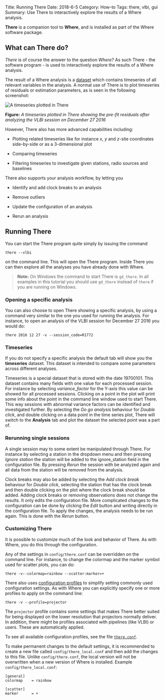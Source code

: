 Title: Running There
Date: 2018-6-5
Category: How-to
Tags: there, vlbi, gui
Summary: Use There to interactively explore the results of a Where analysis.


**There** is a companion tool to **Where**, and is installed as part of the
Where software package.

## What can There do?

_There_ is of course the answer to the question _Where?_ As such There - the
software program - is used to interactively explore the results of a Where
analysis.

The result of a Where analysis is a
[dataset]({filename}20180604_about.md#dataset) which contains timeseries of all
relevant variables in the analysis. A normal use of There is to plot timeseries
of residuals or estimation parameters, as is seen in the following screenshot:

![A timeseries plotted in There]({static}images/there_residuals.png)

**Figure:** _A timeseries plotted in There showing the pre-fit residuals after
  analyzing the VLBI session on December 27 2016_

However, There also has more advanced capabilities including:

+ Plotting related timeseries like for instance _x_, _y_ and _z_-site coordinates
  side-by-side or as a 3-dimensional plot

+ Comparing timeseries

+ Filtering timeseries to investigate given stations, radio sources and baselines

There also supports your analysis workflow, by letting you

+ Identify and add clock breaks to an analysis

+ Remove outliers

+ Update the configuration of an analysis

+ Rerun an analysis


## Running There

You can start the There program quite simply by issuing the command

    there --vlbi

on the command line. This will open the There program. Inside There you can then
explore all the analyses you have already done with Where.

> **Note:** On Windows the command to start There is `gd_there`. In all examples
> in this tutorial you should use `gd_there` instead of `there` if you are
> running on Windows.


### Opening a specific analysis

You can also choose to open There showing a specific analysis, by using a
command very similar to the one you used for running the analysis. For instance,
to open an analysis of the VLBI session for December 27 2016 you would do:


    there 2016 12 27 -v --session_code=R1772


### Timeseries

If you do not specify a specific analysis the default tab will show you the **timeseries** 
dataset. This dataset is intended to compare some parameters across different analyses.

Timeseries is a special dataset that is stored with the date 19700101. This
dataset contains many fields with one value for each processed session. For
instance by selecting *variance_factor* for the Y-axis this value can be showed
for all processed sessions. Clicking on a point in the plot will print some info
about the point in the command line window used to start There. This way
sessions with abnormal variance factors can be identified and investigated
further. By selecting the *Go go analysis* behaviour for *Double click*, and double clicking on a 
data point in the time series plot, There will switch to the **Analysis** tab and plot the dataset
the selected point was a part of.


### Rerunning single sessions

A single session may to some extent be manipulated through There. For instance
by selecting a station in the dropdown menu and then pressing *Ignore station*
the station will be added to the ignore_station field in the configuration
file. By pressing *Rerun* the session with be analyzed again and all data from
the station will be removed from the analysis.

Clock breaks may also be added by selecting the *Add clock break* behaviour for
*Double click*, selecting the station that has the clock break and then double
clicking on the plot where the clock break should be added. Adding clock breaks or removing observations
does not change the results. It only edits the configuration file. More complicated changes to the configuration
can be done by clicking the *Edit* button and writing directly in the configuration file. To apply the changes,
the analysis needs to be run again. This is done with the *Rerun* button.

### Customizing There

It is possible to customize much of the look and behavior of There. As with
Where, you do this through the configuration.

Any of the settings in `config/there.conf` can be overridden on the command line. For instance, to
change the colormap and the marker symbol used for scatter plots, you can do:

    there -v--colormap=rainbow --scatter:marker=+

There also uses
[configuration profiles]({filename}20180604_about.md#configuration-profile) to
simplify setting commonly used configuration settings. As with Where you can
explicitly specify one or more profiles to apply on the command line:

    there -v --profile=projector

The `projector` profile contains some settings that makes There better suited
for being displayed on the lower resolution that projectors normally deliver. In
addition, there might be profiles associated with pipelines (like VLBI) or
users. These are automatically applied.

To see all available configuration profiles, see the file
[`there.conf`](https://github.com/kartverket/where/blob/master/config/there.conf).

To make permanent changes to the default settings, it is recommended to create a new file
called `config/there_local.conf` and then add the changes to this file. Unlike `config/there.conf`, the 
local version will not be overwritten when a new version of Where is installed. Example `config/there_local.conf`:

	[general]
	colormap 	= rainbow
	
	[scatter]
	marker		= +

<!-- ## The There user interface -->


